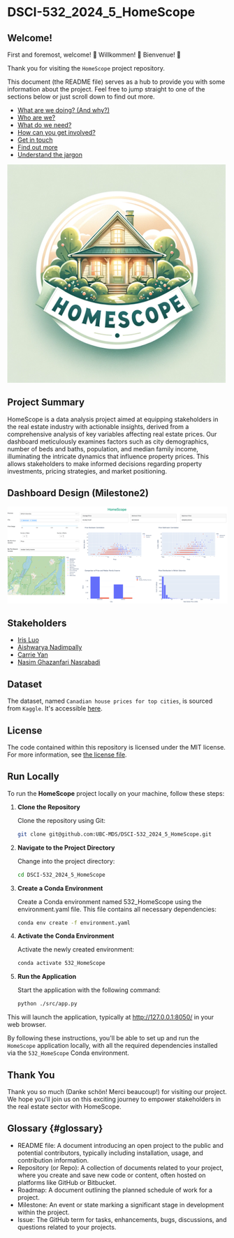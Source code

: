 # DSCI-532_2024_5_HomeScope

## Welcome!

First and foremost, welcome! 🎉 Willkommen! 🎊 Bienvenue! 🎈

Thank you for visiting the `HomeScope` project repository.

This document (the README file) serves as a hub to provide you with some information about the project. Feel free to jump straight to one of the sections below or just scroll down to find out more.

-   [What are we doing? (And why?)](#what-are-we-doing)
-   [Who are we?](#who-are-we)
-   [What do we need?](#what-do-we-need)
-   [How can you get involved?](#get-involved)
-   [Get in touch](#contact-us)
-   [Find out more](#find-out-more)
-   [Understand the jargon](#glossary)

<img src="img/Homescope_img.png" width="500"/>

## Project Summary

HomeScope is a data analysis project aimed at equipping stakeholders in the real estate industry with actionable insights, derived from a comprehensive analysis of key variables affecting real estate prices. Our dashboard meticulously examines factors such as city demographics, number of beds and baths, population, and median family income, illuminating the intricate dynamics that influence property prices. This allows stakeholders to make informed decisions regarding property investments, pricing strategies, and market positioning.

## Dashboard Design (Milestone2)

<img src="img/milestone2.png" width="1000"/>

## Stakeholders

-   [Iris Luo](https://github.com/iris0614)
-   [Aishwarya Nadimpally](https://github.com/Aishwarya120111)
-   [Carrie Yan](https://github.com/carrieyanyi)
-   [Nasim Ghazanfari Nasrabadi](https://github.com/nassimgha)

## Dataset

The dataset, named `Canadian house prices for top cities`, is sourced from `Kaggle`. It's accessible [here](https://www.kaggle.com/datasets/jeremylarcher/canadian-house-prices-for-top-cities).

## License

The code contained within this repository is licensed under the MIT license. For more information, see [the license file](LICENSE.md).

## Run Locally

To run the **HomeScope** project locally on your machine, follow these steps:

1.  **Clone the Repository**

    Clone the repository using Git:

    ``` bash
    git clone git@github.com:UBC-MDS/DSCI-532_2024_5_HomeScope.git
    ```

2.  **Navigate to the Project Directory**

    Change into the project directory:

    ``` bash
    cd DSCI-532_2024_5_HomeScope
    ```

3.  **Create a Conda Environment**

    Create a Conda environment named 532_HomeScope using the environment.yaml file. This file contains all necessary dependencies:

    ``` bash
    conda env create -f environment.yaml
    ```

4.  **Activate the Conda Environment**

    Activate the newly created environment:

    ``` bash
    conda activate 532_HomeScope
    ```

5.  **Run the Application**

    Start the application with the following command:

    ``` bash
    python ./src/app.py
    ```

This will launch the application, typically at <http://127.0.0.1:8050/> in your web browser.

By following these instructions, you'll be able to set up and run the `HomeScope` application locally, with all the required dependencies installed via the `532_HomeScope` Conda environment.

## Thank You

Thank you so much (Danke schön! Merci beaucoup!) for visiting our project. We hope you'll join us on this exciting journey to empower stakeholders in the real estate sector with HomeScope.

## Glossary {#glossary}

-   README file: A document introducing an open project to the public and potential contributors, typically including installation, usage, and contribution information.
-   Repository (or Repo): A collection of documents related to your project, where you create and save new code or content, often hosted on platforms like GitHub or Bitbucket.
-   Roadmap: A document outlining the planned schedule of work for a project.
-   Milestone: An event or state marking a significant stage in development within the project.
-   Issue: The GitHub term for tasks, enhancements, bugs, discussions, and questions related to your projects.
